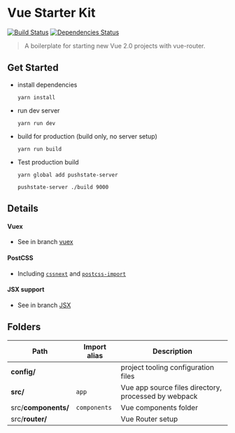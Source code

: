 # Vue Starter Kit
[![Build Status][build-badge]][build] [![Dependencies Status][dependencies-badge]][dependencies]

[build-badge]: https://img.shields.io/travis/xiaofan2406/vue-starter-kit.svg?style=flat-square
[build]: https://travis-ci.org/xiaofan2406/vue-starter-kit
[dependencies-badge]: https://img.shields.io/david/xiaofan2406/vue-starter-kit.svg?style=flat-square
[dependencies]: https://david-dm.org/xiaofan2406/vue-starter-kit
> A boilerplate for starting new Vue 2.0 projects with vue-router.


## Get Started
- install dependencies
  ```
  yarn install
  ```

- run dev server
  ```
  yarn run dev
  ```

- build for production (build only, no server setup)
  ```
  yarn run build
  ```

- Test production build
  ```
  yarn global add pushstate-server

  pushstate-server ./build 9000
  ```

## Details
#### Vuex
  - See in branch [vuex](https://github.com/xiaofan2406/vue-starter-kit/tree/vuex)

#### PostCSS
  - Including [`cssnext`](http://cssnext.io/) and [`postcss-import`](https://github.com/postcss/postcss-import)

#### JSX support
  - See in branch [JSX](https://github.com/xiaofan2406/vue-starter-kit/tree/jsx)


## Folders
Path | Import alias | Description
--- | --- | ---
**config/** |  | project tooling configuration files
**src/** | `app` | Vue app source files directory, processed by webpack
src/**components/** | `components` | Vue components folder
src/**router/** |  | Vue Router setup
